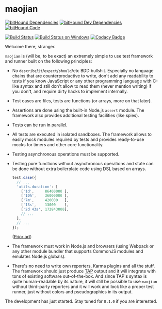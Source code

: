 # maojian

[![bitHound Dependencies](https://www.bithound.io/github/aqrln/maojian/badges/dependencies.svg)](https://www.bithound.io/github/aqrln/maojian/master/dependencies/npm)
[![bitHound Dev Dependencies](https://www.bithound.io/github/aqrln/maojian/badges/devDependencies.svg)](https://www.bithound.io/github/aqrln/maojian/master/dependencies/npm)
[![bitHound Code](https://www.bithound.io/github/aqrln/maojian/badges/code.svg)](https://www.bithound.io/github/aqrln/maojian)

[![Build Status](https://travis-ci.org/aqrln/maojian.svg?branch=master)](https://travis-ci.org/aqrln/maojian)
[![Build Status on Windows](https://ci.appveyor.com/api/projects/status/0ltmpw01ew634anr/branch/master?svg=true)](https://ci.appveyor.com/project/aqrln/maojian/branch/master)
[![Codacy Badge](https://api.codacy.com/project/badge/Grade/897a8bc3d9c84aec9f8524fde4c9929a)](https://www.codacy.com/app/eaglexrlnk/maojian)

Welcome there, stranger.

`maojian` is (will be, to be exact) an extremely simple to use test framework
and runner built on the following principles:

* No `describe`/`it`/`expect`/`should`/etc BDD bullshit. Especially no language
  chains that are counterproductive to write, don't add any readability to
  tests if you know JavaScript or any other programming language with C-like
  syntax and still don't allow to read them (never mention writing) if you
  don't, and require dirty hacks to implement internally.

* Test cases are files, tests are functions (or arrays, more on that later).

* Assertions are done using the built-in Node.js `assert` module. The framework
  also provides additional testing facilities (like spies).

* Tests can be run in parallel.

* All tests are executed in isolated sandboxes. The framework allows to easily
  mock modules required by tests and provides ready-to-use mocks for timers and
  other core functionality.

* Testing asynchronous operations must be supported.

* Testing pure functions without asynchronous operations and state can be done
  without extra boilerplate code using DSL based on arrays.

  ```javascript
  test.case({
    // ...
    'utils.duration': [
      ['1d',     86400000 ],
      ['10h',    36000000 ],
      ['7m',     420000   ],
      ['13s',    13000    ],
      ['2d 43s', 172843000],
      // ...
    ],
    // ...
  });
  ```

  ([Prior art](https://github.com/metarhia/Impress/blob/master/tests/unittests/api.common.test.js))

* The framework must work in Node.js and browsers (using Webpack or any other
  module bundler that supports CommonJS modules and emulates Node.js globals).

* There's no need to write own reporters, Karma plugins and all the stuff. The
  framework should just
  produce [TAP](https://testanything.org/tap-version-13-specification.html)
  output and it will integrate with tons of existing software out-of-the-box.
  And since TAP's syntax is quite human-readable by its nature, it will still
  be possible to use `maojian` without third-party reporters and it will work
  and look like a proper test runner, just without colors and pseudographics
  in its output.

The development has just started. Stay tuned for `0.1.0` if you are interested.
